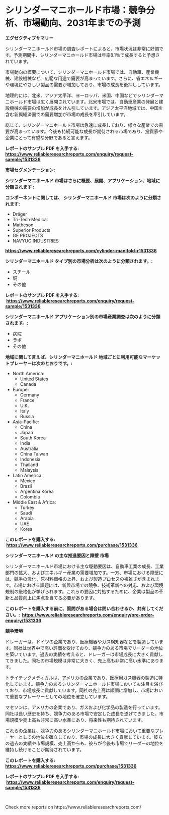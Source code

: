 <p><h1>シリンダーマニホールド市場：競争分析、市場動向、2031年までの予測</h1></p><p><strong>エグゼクティブサマリー</strong></p>
<p><p>シリンダーマニホールド市場の調査レポートによると、市場状況は非常に好調です。予測期間中、シリンダーマニホールド市場は年率8.1％で成長すると予想されています。</p><p>市場動向の概要について、シリンダーマニホールド市場では、自動車、産業機械、建設機械など、広範な用途で需要が高まっています。さらに、省エネルギーや環境にやさしい製品の需要が増加しており、市場の成長を後押ししています。</p><p>地理的には、北米、アジア太平洋、ヨーロッパ、米国、中国などでシリンダーマニホールド市場は広く展開されています。北米市場では、自動車産業の発展と建設機械の需要の増加が成長をけん引しています。アジア太平洋地域では、中国を含む新興経済国での需要増加が市場の成長を牽引しています。</p><p>総じて、シリンダーマニホールド市場は急速に成長しており、様々な産業での需要が高まっています。今後も持続可能な成長が期待される市場であり、投資家や企業にとって有望な分野であると言えます。</p></p>
<p><strong>レポートのサンプル PDF を入手する: <a href="https://www.reliableresearchreports.com/enquiry/request-sample/1531336">https://www.reliableresearchreports.com/enquiry/request-sample/1531336</a></strong></p>
<p><strong>市場セグメンテーション:</strong></p>
<p><strong> シリンダーマニホールド 市場はさらに概要、展開、アプリケーション、地域に分類されます :</strong></p>
<p><strong>コンポーネントに関しては、 シリンダーマニホールド 市場は次のように分類されます: &nbsp;</strong></p>
<p><ul><li>Dräger</li><li>Tri-Tech Medical</li><li>Matheson</li><li>Superior Products</li><li>GE PROJECTS</li><li>NAVYUG INDUSTRIES</li></ul></p>
<p><strong><a href="https://www.reliableresearchreports.com/cylinder-manifold-r1531336">https://www.reliableresearchreports.com/cylinder-manifold-r1531336</a></strong></p>
<p><strong> シリンダーマニホールド タイプ別の市場分析は次のように分類されます。:</strong></p>
<p><ul><li>スチール</li><li>銅</li><li>その他</li></ul></p>
<p><strong>レポートのサンプル PDF を入手する: &nbsp;<a href="https://www.reliableresearchreports.com/enquiry/request-sample/1531336">https://www.reliableresearchreports.com/enquiry/request-sample/1531336</a></strong></p>
<p><strong> シリンダーマニホールド アプリケーション別の市場産業調査は次のように分類されます。:</strong></p>
<p><ul><li>病院</li><li>ラボ</li><li>その他</li></ul></p>
<p><strong>地域に関して言えば、シリンダーマニホールド 地域ごとに利用可能なマーケットプレーヤーは次のとおりです。:</strong></p>
<p><ul>
    <li>
        North America:
        <ul>
            <li>United States</li>
            <li>Canada</li>
        </ul>
    </li>
    <li>
        Europe:
        <ul>
            <li>Germany</li>
            <li>France</li>
            <li>U.K.</li>
            <li>Italy</li>
            <li>Russia</li>
        </ul>
    </li>
    <li>
        Asia-Pacific:
        <ul>
            <li>China</li>
            <li>Japan</li>
            <li>South Korea</li>
            <li>India</li>
            <li>Australia</li>
            <li>China Taiwan</li>
            <li>Indonesia</li>
            <li>Thailand</li>
            <li>Malaysia</li>
        </ul>
    </li>
    <li>
        Latin America:
        <ul>
            <li>Mexico</li>
            <li>Brazil</li>
            <li>Argentina Korea</li>
            <li>Colombia</li>
        </ul>
    </li>
    <li>
        Middle East & Africa:
        <ul>
            <li>Turkey</li>
            <li>Saudi</li>
            <li>Arabia</li>
            <li>UAE</li>
            <li>Korea</li>
        </ul>
    </li>
    </ul></p>
<p><strong>このレポートを購入する: &nbsp;<a href="https://www.reliableresearchreports.com/purchase/1531336">https://www.reliableresearchreports.com/purchase/1531336</a></strong></p>
<p><strong>シリンダーマニホールド の主な推進要因と障壁 市場</strong></p>
<p><p>シリンダーマニホールド市場における主な駆動要因は、自動車工業の成長、工業部門の拡大、およびエネルギー産業の需要増加です。一方、市場における障壁には、競争の激化、原材料価格の上昇、および製造プロセスの複雑さが含まれます。市場における課題には、新興市場での競争、技術革新への対応、および環境規制の厳格化が挙げられます。これらの要因に対処するために、企業は製品の革新と品質向上に焦点を当てる必要があります。</p></p>
<p><strong>このレポートを購入する前に、質問がある場合は問い合わせるか、共有してください。:&nbsp; <a href="https://www.reliableresearchreports.com/enquiry/pre-order-enquiry/1531336">https://www.reliableresearchreports.com/enquiry/pre-order-enquiry/1531336</a></strong></p>
<p><strong>競争環境</strong></p>
<p><p>ドレーガーは、ドイツの企業であり、医療機器やガス検知器などを製造しています。同社は世界中で高い評価を受けており、競争力のある市場でリーダーの地位を築いています。過去の実績を考えると、ドレーガーは市場成長に大きく貢献してきました。同社の市場規模は非常に大きく、売上高も非常に高い水準にあります。</p><p>トライテックメディカルは、アメリカの企業であり、医療用ガス機器の製造に特化しています。競争力のあるシリンダーマニホールド市場においても注目を浴びており、市場成長に貢献しています。同社の売上高は順調に増加し、市場において重要なプレーヤーとしての地位を確立しています。</p><p>マセソンは、アメリカの企業であり、ガスおよび化学品の製造を行っています。同社は長い歴史を持ち、競争力のある市場で安定した成長を遂げてきました。市場規模や売上高も非常に高い水準にあり、将来性も期待されています。</p><p>これらの企業は、競争力のあるシリンダーマニホールド市場において重要なプレーヤーとしての地位を確立しており、市場の成長に大きく貢献しています。彼らの過去の実績や市場規模、売上高からも、彼らが今後も市場でリーダーの地位を維持し続けることが期待されています。</p></p>
<p><strong>このレポートを購入する: &nbsp; <a href="https://www.reliableresearchreports.com/purchase/1531336">https://www.reliableresearchreports.com/purchase/1531336</a></strong></p>
<p><strong>レポートのサンプル PDF を入手する: &nbsp;<a href="https://www.reliableresearchreports.com/enquiry/request-sample/1531336">https://www.reliableresearchreports.com/enquiry/request-sample/1531336</a></strong><strong></strong></p>
<p>&nbsp;</p>
<p>Check more reports on https://www.reliableresearchreports.com/</p>